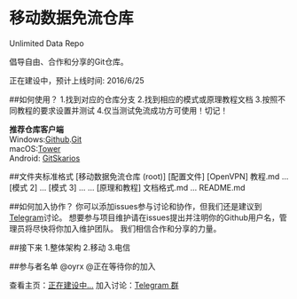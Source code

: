 # 移动数据免流仓库
Unlimited Data Repo

倡导自由、合作和分享的Git仓库。

正在建设中，预计上线时间: 2016/6/25

##如何使用？
1.找到对应的仓库分支
2.找到相应的模式或原理教程文档
3.按照不同教程的要求设置并测试
4.仅当测试免流成功方可使用！切记！

<b>推荐仓库客户端</b>  
Windows:<a href="https://desktop.github.com/">Github</a>.<a href="https://git-for-windows.github.io/">Git</a>  
macOS:<a href="https://www.git-tower.com/">Tower</a>  
Android: <a href="http://www.coolapk.com/apk/com.alorma.github">GitSkarios</a>  

##文件夹标准格式
[移动数据免流仓库 (root)]
 [配置文件]
  [OpenVPN]
   教程.md
   ...
  [模式 2]
   ...
  [模式 3]
   ...
  ...
 [原理和教程]
  文档格式.md
  ...
README.md

##如何加入协作？
你可以添加issues参与讨论和协作，但我们还是建议到<a href ="https://telegram.me/Unlimited_Data">Telegram</a>讨论。
想要参与项目维护请在issues提出并注明你的Github用户名，管理员将尽快将你加入维护团队。
我们相信合作和分享的力量。

##接下来
1.整体架构
2.移动
3.电信

##参与者名单
@oyrx @正在等待你的加入



查看主页：<a href="#">正在建设中...</a>
加入讨论：<a href ="https://telegram.me/Unlimited_Data">Telegram 群</a>
